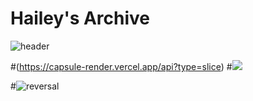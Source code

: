 # Hailey's Archive

![header](https://capsule-render.vercel.app/api?#type=rect&text=RECT&fontAlign=30&fontSize=30&desc=Use%20theme&descAlign=60&descAlignY=50&theme=radical)

#(https://capsule-render.vercel.app/api?type=slice)
#<img src="https://capsule-render.vercel.app/api?type=wave&color=auto&height=300&section=header&text=capsule%20render&fontSize=90" />

#![reversal](https://capsule-render.vercel.app/api?#type=rect&text=RECT&fontAlign=30&fontSize=30&desc=Use%20theme&descAlign=60&descAlignY=50&theme=radical)
